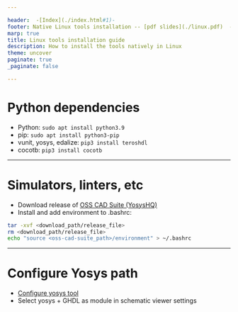 ```yaml
---

header:  -[Index](./index.html#1)-
footer: Native Linux tools installation -- [pdf slides](./linux.pdf)  -- [TerosHDLdoc](https://terostechnology.github.io)
marp: true
title: Linux tools installation guide
description: How to install the tools natively in Linux
theme: uncover
paginate: true
_paginate: false

---
```


# Python dependencies
- Python: `sudo apt install python3.9`
- pip: `sudo apt install python3-pip`
- vunit, yosys, edalize: `pip3 install teroshdl`
- cocotb: `pip3 install cocotb`

---

# Simulators, linters, etc
- Download release of [OSS CAD Suite (YosysHQ)](https://github.com/YosysHQ/oss-cad-suite-build/releases) 
- Install and add environment to .bashrc:
```bash
tar -xvf <download_path/release_file>
rm <download_path/release_file>
echo "source <oss-cad-suite_path>/environment" > ~/.bashrc
```
---
# Configure Yosys path 
- [Configure yosys tool](https://terostechnology.github.io/terosHDLdoc/configuration/tools.html#tools)
- Select yosys + GHDL as module in schematic viewer settings



